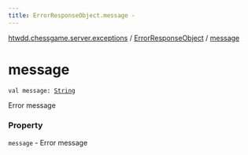 ```yaml
---
title: ErrorResponseObject.message - 
---
```


[htwdd.chessgame.server.exceptions](../index.html) / [ErrorResponseObject](index.html) / [message](./message.html)

# message

`val message: `[`String`](https://kotlinlang.org/api/latest/jvm/stdlib/kotlin/-string/index.html)

Error message

### Property

`message` - Error message